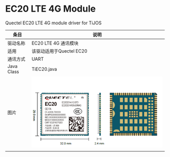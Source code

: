 # EC20 LTE 4G Module
 Quectel EC20 LTE 4G module driver for TiJOS

| 条目       | 说明                            |
| ---------- | ------------------------------- |
| 驱动名称   | EC20 LTE 4G 通讯模块       |
| 适用       | 该驱动适用于Quectel EC20 |
| 通讯方式   | UART                            |
| Java Class | TiEC20.java                     |
| 图片       | ![ec20](./img/ec20.png)         |
|            |                                 |

